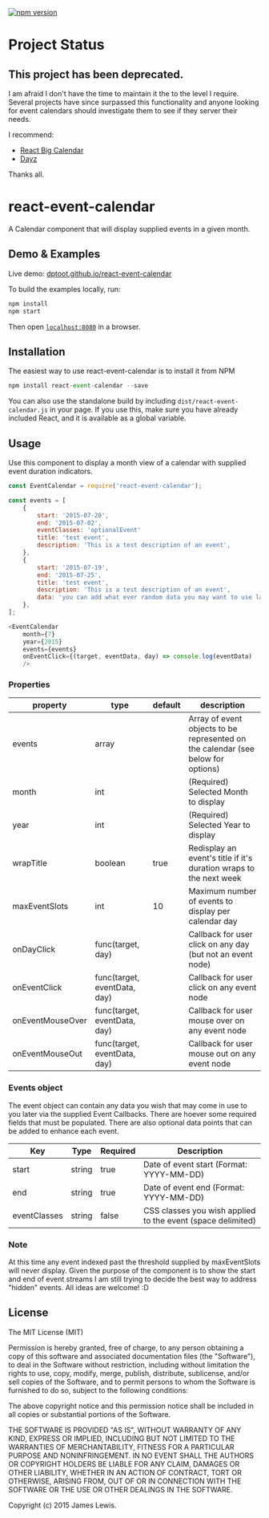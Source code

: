 [![npm version](https://badge.fury.io/js/react-event-calendar.svg)](https://badge.fury.io/js/react-event-calendar)

# Project Status
## This project has been deprecated. 

I am afraid I don't have the time to maintain it the to the level I require.  Several projects have since surpassed this functionality and anyone looking for event calendars should investigate them to see if they server their needs.   

I recommend:
* [React Big Calendar](https://github.com/intljusticemission/react-big-calendar)
* [Dayz](https://github.com/nathanstitt/dayz)

Thanks all.



# react-event-calendar
A Calendar component that will display supplied events in a given month. 

## Demo & Examples

Live demo: [dptoot.github.io/react-event-calendar](http://dptoot.github.io/react-event-calendar/)

To build the examples locally, run:

```js
npm install
npm start
```

Then open [`localhost:8080`](http://localhost:8080) in a browser.


## Installation

The easiest way to use react-event-calendar is to install it from NPM



```js
npm install react-event-calendar --save
```
You can also use the standalone build by including `dist/react-event-calendar.js` in your page. If you use this, make sure you have already included React, and it is available as a global variable.


## Usage

Use this component to display a month view of a calendar with supplied event duration indicators.

```js
const EventCalendar = require('react-event-calendar');

const events = [
    {
        start: '2015-07-20',
        end: '2015-07-02',
        eventClasses: 'optionalEvent'
        title: 'test event',
        description: 'This is a test description of an event',
    },
    {
        start: '2015-07-19',
        end: '2015-07-25',
        title: 'test event',
        description: 'This is a test description of an event',
        data: 'you can add what ever random data you may want to use later',
    },
];

<EventCalendar 
    month={7}
    year={2015}
    events={events} 
    onEventClick={(target, eventData, day) => console.log(eventData) 
    />
```

### Properties

| property |type | default | description |
| -------- | ---- | ----------- | ----- |
| events | array |   |Array of event objects to be represented on the calendar (see below for options)|
| month | int |   | (Required) Selected Month to display |
| year | int |   | (Required) Selected Year to display |
| wrapTitle | boolean | true | Redisplay an event's title if it's duration wraps to the next week
| maxEventSlots | int | 10 | Maximum number of events to display per calendar day 
| onDayClick | func(target, day) |   | Callback for user click on any day (but not an event node) |
| onEventClick | func(target, eventData, day) |   | Callback for user click on any event node |
| onEventMouseOver | func(target, eventData, day) |   | Callback for user mouse over on any event node |
| onEventMouseOut | func(target, eventData, day) |   | Callback for user mouse out on any event node |

### Events object 
The event object can contain any data you wish that may come in use to you later via the supplied Event Callbacks.  There are hoever some required fields that must be populated.  There are also optional data points that can be added to enhance each event.

| Key | Type | Required | Description |
| -------- | ---- | ----------- | --------|
| start | string | true | Date of event start (Format: YYYY-MM-DD)|
| end | string | true | Date of event end (Format: YYYY-MM-DD) |
| eventClasses | string | false | CSS classes you wish applied to the event (space delimited) |


### Note
At this time any event indexed past the threshold supplied by maxEventSlots will never display.  Given the purpose of the component is to show the start and end of event streams I am still trying to decide the best way to address "hidden" events.  All ideas are welcome! :D

## License

The MIT License (MIT)

Permission is hereby granted, free of charge, to any person obtaining a copy
of this software and associated documentation files (the "Software"), to deal
in the Software without restriction, including without limitation the rights
to use, copy, modify, merge, publish, distribute, sublicense, and/or sell
copies of the Software, and to permit persons to whom the Software is
furnished to do so, subject to the following conditions:

The above copyright notice and this permission notice shall be included in all
copies or substantial portions of the Software.

THE SOFTWARE IS PROVIDED "AS IS", WITHOUT WARRANTY OF ANY KIND, EXPRESS OR
IMPLIED, INCLUDING BUT NOT LIMITED TO THE WARRANTIES OF MERCHANTABILITY,
FITNESS FOR A PARTICULAR PURPOSE AND NONINFRINGEMENT. IN NO EVENT SHALL THE
AUTHORS OR COPYRIGHT HOLDERS BE LIABLE FOR ANY CLAIM, DAMAGES OR OTHER
LIABILITY, WHETHER IN AN ACTION OF CONTRACT, TORT OR OTHERWISE, ARISING FROM,
OUT OF OR IN CONNECTION WITH THE SOFTWARE OR THE USE OR OTHER DEALINGS IN THE
SOFTWARE.

Copyright (c) 2015 James Lewis.
